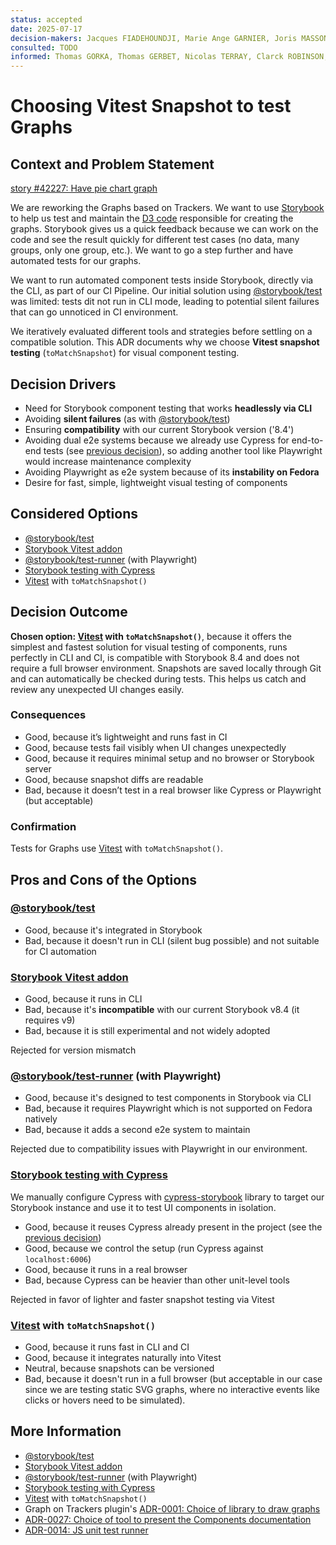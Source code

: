```yaml
---
status: accepted
date: 2025-07-17
decision-makers: Jacques FIADEHOUNDJI, Marie Ange GARNIER, Joris MASSON
consulted: TODO
informed: Thomas GORKA, Thomas GERBET, Nicolas TERRAY, Clarck ROBINSON, Martin GOYOT, Kevin TRAINI, Manuel VACELET, Clarisse DESCHAMPS
---
```


# Choosing Vitest Snapshot to test Graphs

## Context and Problem Statement

[story #42227: Have pie chart graph][0]

We are reworking the Graphs based on Trackers. We want to use [Storybook][8] to help us test and maintain the [D3 code][7] responsible for creating the graphs. Storybook gives us a quick feedback because we can work on the code and see the result quickly for different test cases (no data, many groups, only one group, etc.). We want to go a step further and have automated tests for our graphs.

We want to run automated component tests inside Storybook, directly via the CLI, as part of our CI Pipeline. Our initial solution using [@storybook/test][2] was limited: tests dit not run in CLI mode, leading to potential silent failures that can go unnoticed in CI environment.

We iteratively evaluated different tools and strategies before settling on a compatible solution. This ADR documents why we choose **Vitest snapshot testing** (`toMatchSnapshot`) for visual component testing.

## Decision Drivers

* Need for Storybook component testing that works **headlessly via CLI**
* Avoiding **silent failures** (as with [@storybook/test][2])
* Ensuring **compatibility** with our current Storybook version ('8.4')
* Avoiding dual e2e systems because we already use Cypress for end-to-end tests (see [previous decision][1]), so adding another tool like Playwright would increase maintenance complexity
* Avoiding Playwright as e2e system because of its **instability on Fedora**
* Desire for fast, simple, lightweight visual testing of components

## Considered Options

* [@storybook/test][2]
* [Storybook Vitest addon][3]
* [@storybook/test-runner][4] (with Playwright)
* [Storybook testing with Cypress][5]
* [Vitest][6] with `toMatchSnapshot()`

## Decision Outcome

**Chosen option: [Vitest][6] with `toMatchSnapshot()`**, because it offers the simplest and fastest solution for visual testing of components, runs perfectly in CLI and CI, is compatible with Storybook 8.4 and does not require a full browser environment. Snapshots are saved locally through Git and can automatically be checked during tests. This helps us catch and review any unexpected UI changes easily.

### Consequences

* Good, because it’s lightweight and runs fast in CI
* Good, because tests fail visibly when UI changes unexpectedly
* Good, because it requires minimal setup and no browser or Storybook server
* Good, because snapshot diffs are readable
* Bad, because it doesn’t test in a real browser like Cypress or Playwright (but acceptable)

### Confirmation

Tests for Graphs use [Vitest][6] with `toMatchSnapshot()`.

## Pros and Cons of the Options

### [@storybook/test][2]

* Good, because it's integrated in Storybook
* Bad, because it doesn't run in CLI (silent bug possible) and not suitable for CI automation

### [Storybook Vitest addon][3]
* Good, because it runs in CLI
* Bad, because it's **incompatible** with our current Storybook v8.4 (it requires v9)
* Bad, because it is still experimental and not widely adopted

Rejected for version mismatch

### [@storybook/test-runner][4] (with Playwright)
* Good, because it's designed to test components in Storybook via CLI
* Bad, because it requires Playwright which is not supported on Fedora natively
* Bad, because it adds a second e2e system to maintain

Rejected due to compatibility issues with Playwright in our environment.

### [Storybook testing with Cypress][5]

We manually configure Cypress with [cypress-storybook][9] library to target our Storybook instance and use it to test UI components in isolation.

* Good, because it reuses Cypress already present in the project (see the [previous decision][1])
* Good, because we control the setup (run Cypress against `localhost:6006`)
* Good, because it runs in a real browser
* Bad, because Cypress can be heavier than other unit-level tools

Rejected in favor of lighter and faster snapshot testing via Vitest

### [Vitest][6] with `toMatchSnapshot()`

* Good, because it runs fast in CLI and CI
* Good, because it integrates naturally into Vitest
* Neutral, because snapshots can be versioned
* Bad, because it doesn't run in a full browser (but acceptable in our case since we are testing static SVG graphs, where no interactive events like clicks or hovers need to be simulated).

## More Information

* [@storybook/test][2]
* [Storybook Vitest addon][3]
* [@storybook/test-runner][4] (with Playwright)
* [Storybook testing with Cypress][5]
* [Vitest][6] with `toMatchSnapshot()`
* Graph on Trackers plugin's [ADR-0001: Choice of library to draw graphs][7]
* [ADR-0027: Choice of tool to present the Components documentation][8]
* [ADR-0014: JS unit test runner][10]

[0]: https://tuleap.net/plugins/tracker/?aid=42227
[1]: https://tuleap.net/plugins/tracker/?aid=11219
[2]: https://storybook.js.org/docs/writing-tests/interaction-testing
[3]: https://storybook.js.org/docs/writing-tests/integrations/vitest-addon
[4]: https://storybook.js.org/docs/writing-tests/integrations/test-runner
[5]: https://storybook.js.org/docs/writing-tests/integrations/stories-in-end-to-end-tests#with-cypress
[6]: https://vitest.dev/api/expect.html#tomatchsnapshot
[7]: ../../../graphontrackersv5/docs/decisions/0001-choice-of-library-to-draw-graphs.md
[8]: ../../../docs/decisions/0027-component-documentation.md
[9]: https://storybook.js.org/addons/cypress-storybook
[10]: ../../../docs/decisions/0014-js-unit-test-runner.md
